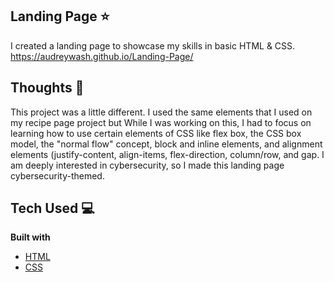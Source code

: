 ## Landing Page ⭐️
I created a landing page to showcase my skills in basic HTML & CSS.    
https://audreywash.github.io/Landing-Page/

## Thoughts 💭
This project was a little different. I used the same elements that I used on my recipe page project but While I was working on this, I had to focus on learning how to use certain elements of CSS like flex box, the CSS box model, the "normal flow" concept, block and inline elements, and alignment elements (justify-content, align-items, flex-direction, column/row, and gap. I am deeply interested in cybersecurity, so I made this landing page cybersecurity-themed.

## Tech Used 💻
<b>Built with</b>
- [HTML](https://developer.mozilla.org/en-US/docs/Web/HTML) 
- [CSS](https://developer.mozilla.org/en-US/docs/Web/CSS)
